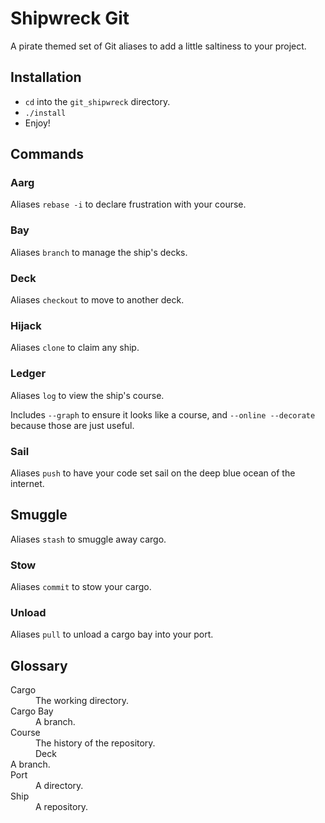 # Shipwreck Git
A pirate themed set of Git aliases to add a little saltiness to your project.

## Installation
* `cd` into the `git_shipwreck` directory.
* `./install`
* Enjoy!

## Commands

### Aarg
Aliases `rebase -i` to declare frustration with your course.

### Bay
Aliases `branch` to manage the ship's decks.

### Deck
Aliases `checkout` to move to another deck.

### Hijack
Aliases `clone` to claim any ship.

### Ledger
Aliases `log` to view the ship's course.

Includes `--graph` to ensure it looks like a course, and `--online --decorate` because those are just useful.

### Sail
Aliases `push` to have your code set sail on the deep blue ocean of the internet.

## Smuggle
Aliases `stash` to smuggle away cargo.

### Stow
Aliases `commit` to stow your cargo.

### Unload
Aliases `pull` to unload a cargo bay into your port.

## Glossary
<dl>
  <dt>Cargo</dt>
  <dd>The working directory.</dd>
  <dt>Cargo Bay</dt>
  <dd>A branch.</dd>
  <dt>Course</dt>
  <dd>The history of the repository.</dd>
  <dd>Deck</dd>
  <dt>A branch.</dt>
  <dt>Port</dt>
  <dd>A directory.</dd>
  <dt>Ship</dt>
  <dd>A repository.</dd>
</dl>
